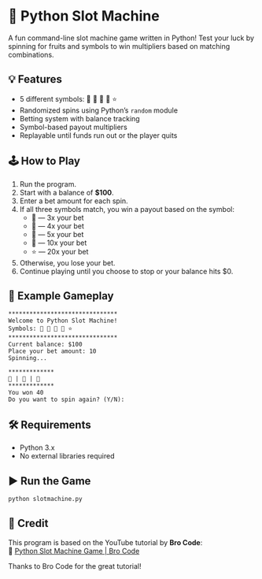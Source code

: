 # 🎰 Python Slot Machine

A fun command-line slot machine game written in Python! Test your luck by spinning for fruits and symbols to win multipliers based on matching combinations.

## 💡 Features

- 5 different symbols: 🍒 🍉 🍋 🔔 ⭐  
- Randomized spins using Python’s `random` module  
- Betting system with balance tracking  
- Symbol-based payout multipliers  
- Replayable until funds run out or the player quits

## 🕹 How to Play

1. Run the program.  
2. Start with a balance of **$100**.  
3. Enter a bet amount for each spin.  
4. If all three symbols match, you win a payout based on the symbol:
   - 🍒 — 3x your bet  
   - 🍉 — 4x your bet  
   - 🍋 — 5x your bet  
   - 🔔 — 10x your bet  
   - ⭐ — 20x your bet  
5. Otherwise, you lose your bet.  
6. Continue playing until you choose to stop or your balance hits $0.

## 🧾 Example Gameplay

```
*******************************
Welcome to Python Slot Machine!
Symbols: 🍒 🍉 🍋 🔔 ⭐
*******************************
Current balance: $100
Place your bet amount: 10
Spinning...

*************
🍉 | 🍉 | 🍉
*************
You won 40
Do you want to spin again? (Y/N):
```

## 🛠 Requirements

- Python 3.x  
- No external libraries required

## ▶️ Run the Game

```bash
python slotmachine.py
```

## 🙏 Credit

This program is based on the YouTube tutorial by **Bro Code**:  
🎥 [Python Slot Machine Game | Bro Code](https://www.youtube.com/watch?v=f5J3YiZ3XX8&list=WL&index=2)

Thanks to Bro Code for the great tutorial!

